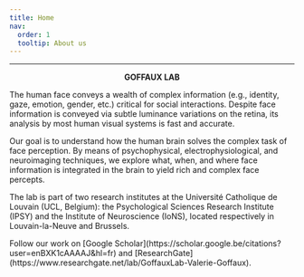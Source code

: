 ```yaml
---
title: Home
nav: 
  order: 1
  tooltip: About us
---
```

---
<p style="text-align:center"> <b> GOFFAUX LAB </b> </p>

The human face conveys a wealth of complex information (e.g., identity, gaze, emotion, gender, etc.) critical for social interactions. Despite face information is conveyed via subtle luminance variations on the retina, its analysis by most human visual systems is fast and accurate. 
<p> Our goal is to understand how the human brain solves the complex task of face perception. By means of psychophysical, electrophysiological, and neuroimaging techniques, we explore what, when, and where face information is integrated in the brain to yield rich and complex face percepts. </p>

<p> The lab is part of two research institutes at the Université Catholique de Louvain (UCL, Belgium): the Psychological Sciences Research Institute (IPSY) and the Institute of Neuroscience (IoNS), located respectively in Louvain-la-Neuve and Brussels. </p>

<p> Follow our work on [Google Scholar](https://scholar.google.be/citations?user=enBXK1cAAAAJ&hl=fr) and [ResearchGate](https://www.researchgate.net/lab/GoffauxLab-Valerie-Goffaux). </p>
